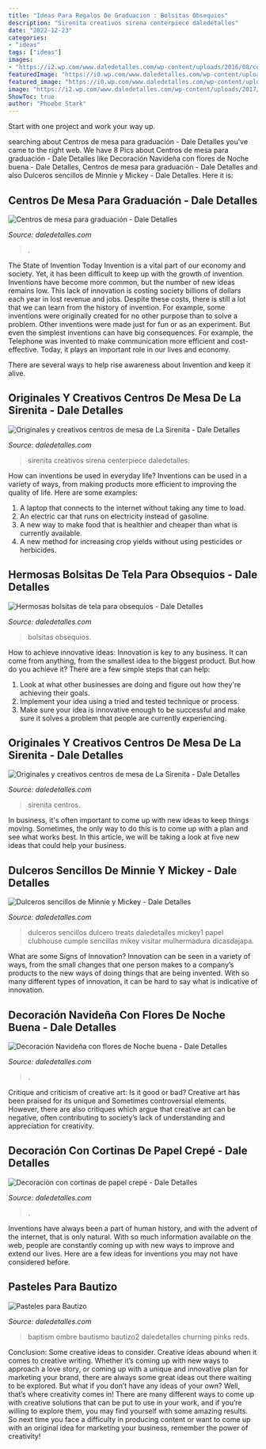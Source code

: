 ```yaml
---
title: "Ideas Para Regalos De Graduacion : Bolsitas Obsequios"
description: "Sirenita creativos sirena centerpiece daledetalles"
date: "2022-12-23"
categories:
- "ideas"
tags: ["ideas"]
images:
- "https://i2.wp.com/www.daledetalles.com/wp-content/uploads/2016/08/centro-de-mesa-sirenita10.jpg"
featuredImage: "https://i0.wp.com/www.daledetalles.com/wp-content/uploads/2017/06/bolsita-souvenir14.jpg?resize=564%2C752"
featured_image: "https://i0.wp.com/www.daledetalles.com/wp-content/uploads/2016/08/9-1.jpg?resize=550%2C916"
image: "https://i2.wp.com/www.daledetalles.com/wp-content/uploads/2017/06/graduacion-centros-de-mesa11.jpg?resize=564,564"
ShowToc: true
author: "Phoebe Stark"
---
```



Start with one project and work your way up.

	

		
searching about Centros de mesa para graduación - Dale Detalles you've came to the right web. We have 8 Pics about Centros de mesa para graduación - Dale Detalles like Decoración Navideña con flores de Noche buena - Dale Detalles, Centros de mesa para graduación - Dale Detalles and also Dulceros sencillos de Minnie y Mickey - Dale Detalles. Here it is:
		
    
## Centros De Mesa Para Graduación - Dale Detalles

<img loading=lazy src="https://i2.wp.com/www.daledetalles.com/wp-content/uploads/2017/06/graduacion-centros-de-mesa11.jpg?resize=564,564" onerror="this.onerror=null;this.src='https://tse2.mm.bing.net/th?id=OIP.6Hgzfw1d5eJgbH5CS-AApgHaHa&amp;pid=15.1';" alt="Centros de mesa para graduación - Dale Detalles">

_Source: daledetalles.com_

>. 

	

The State of Invention Today
Invention is a vital part of our economy and society. Yet, it has been difficult to keep up with the growth of invention. Inventions have become more common, but the number of new ideas remains low. This lack of innovation is costing society billions of dollars each year in lost revenue and jobs.
Despite these costs, there is still a lot that we can learn from the history of invention. For example, some inventions were originally created for no other purpose than to solve a problem. Other inventions were made just for fun or as an experiment. But even the simplest inventions can have big consequences. For example, the Telephone was invented to make communication more efficient and cost-effective. Today, it plays an important role in our lives and economy.

There are several ways to help rise awareness about Invention and keep it alive.

    
## Originales Y Creativos Centros De Mesa De La Sirenita - Dale Detalles

<img loading=lazy src="https://i2.wp.com/www.daledetalles.com/wp-content/uploads/2016/08/centro-de-mesa-sirenita10.jpg" onerror="this.onerror=null;this.src='https://tse4.mm.bing.net/th?id=OIP.hihWuTwmw5ZXrbbXLvhzgQHaNL&amp;pid=15.1';" alt="Originales y creativos centros de mesa de La Sirenita - Dale Detalles">

_Source: daledetalles.com_

>sirenita creativos sirena centerpiece daledetalles. 

	

How can inventions be used in everyday life?
Inventions can be used in a variety of ways, from making products more efficient to improving the quality of life. Here are some examples: 
1. A laptop that connects to the internet without taking any time to load. 
2. An electric car that runs on electricity instead of gasoline. 
3. A new way to make food that is healthier and cheaper than what is currently available. 
4. A new method for increasing crop yields without using pesticides or herbicides.

    
## Hermosas Bolsitas De Tela Para Obsequios - Dale Detalles

<img loading=lazy src="https://i0.wp.com/www.daledetalles.com/wp-content/uploads/2017/06/bolsita-souvenir14.jpg?resize=564%2C752" onerror="this.onerror=null;this.src='https://tse3.mm.bing.net/th?id=OIP.ONOQG9Vw4x86QGL-ETSLewHaJ4&amp;pid=15.1';" alt="Hermosas bolsitas de tela para obsequios - Dale Detalles">

_Source: daledetalles.com_

>bolsitas obsequios. 

	

How to achieve innovative ideas:
Innovation is key to any business. It can come from anything, from the smallest idea to the biggest product. But how do you achieve it? There are a few simple steps that can help:
1. Look at what other businesses are doing and figure out how they're achieving their goals.
2. Implement your idea using a tried and tested technique or process.
3. Make sure your idea is innovative enough to be successful and make sure it solves a problem that people are currently experiencing.

    
## Originales Y Creativos Centros De Mesa De La Sirenita - Dale Detalles

<img loading=lazy src="https://i1.wp.com/www.daledetalles.com/wp-content/uploads/2016/08/centro-de-mesa-sirenita7.jpg" onerror="this.onerror=null;this.src='https://tse4.mm.bing.net/th?id=OIP.OCThVuTy2wvfMMdq--GoHgHaLF&amp;pid=15.1';" alt="Originales y creativos centros de mesa de La Sirenita - Dale Detalles">

_Source: daledetalles.com_

>sirenita centros. 

	

In business, it's often important to come up with new ideas to keep things moving. Sometimes, the only way to do this is to come up with a plan and see what works best. In this article, we will be taking a look at five new ideas that could help your business.

    
## Dulceros Sencillos De Minnie Y Mickey - Dale Detalles

<img loading=lazy src="https://i1.wp.com/www.daledetalles.com/wp-content/uploads/2016/04/dulcero-mickey1.jpg" onerror="this.onerror=null;this.src='https://tse2.mm.bing.net/th?id=OIP.ee696ff72i00VybCZuAAjAHaJ4&amp;pid=15.1';" alt="Dulceros sencillos de Minnie y Mickey - Dale Detalles">

_Source: daledetalles.com_

>dulceros sencillos dulcero treats daledetalles mickey1 papel clubhouse cumple sencillas mikey visitar mulhermadura dicasdajapa. 

	

What are some Signs of Innovation?
Innovation can be seen in a variety of ways, from the small changes that one person makes to a company’s products to the new ways of doing things that are being invented. With so many different types of innovation, it can be hard to say what is indicative of innovation.

    
## Decoración Navideña Con Flores De Noche Buena - Dale Detalles

<img loading=lazy src="https://i0.wp.com/www.daledetalles.com/wp-content/uploads/2016/08/9-1.jpg?resize=550%2C916" onerror="this.onerror=null;this.src='https://tse1.mm.bing.net/th?id=OIP.Lv1dQag_wm7ocIeLwG8jegHaMV&amp;pid=15.1';" alt="Decoración Navideña con flores de Noche buena - Dale Detalles">

_Source: daledetalles.com_

>. 

	

Critique and criticism of creative art: Is it good or bad?
Creative art has been praised for its unique and Sometimes controversial elements. However, there are also critiques which argue that creative art can be negative, often contributing to society’s lack of understanding and appreciation for creativity.

    
## Decoración Con Cortinas De Papel Crepé - Dale Detalles

<img loading=lazy src="https://i2.wp.com/www.daledetalles.com/wp-content/uploads/2016/08/decoracion-con-papel-creppe.jpg" onerror="this.onerror=null;this.src='https://tse1.mm.bing.net/th?id=OIP.d8y8GI1MxRJA4V8I2cr_5wAAAA&amp;pid=15.1';" alt="Decoración con cortinas de papel crepé - Dale Detalles">

_Source: daledetalles.com_

>. 

	

Inventions have always been a part of human history, and with the advent of the internet, that is only natural. With so much information available on the web, people are constantly coming up with new ways to improve and extend our lives. Here are a few ideas for inventions you may not have considered before.

    
## Pasteles Para Bautizo

<img loading=lazy src="http://i0.wp.com/www.daledetalles.com/wp-content/uploads/2016/06/pastel-para-bautizo2.jpg" onerror="this.onerror=null;this.src='https://tse1.mm.bing.net/th?id=OIP.1uvZjA4f4n4dyUgEBhGS7AHaLG&amp;pid=15.1';" alt="Pasteles para Bautizo">

_Source: daledetalles.com_

>baptism ombre bautismo bautizo2 daledetalles churning pinks reds. 

	

Conclusion: Some creative ideas to consider.
Creative ideas abound when it comes to creative writing. Whether it’s coming up with new ways to approach a love story, or coming up with a unique and innovative plan for marketing your brand, there are always some great ideas out there waiting to be explored. But what if you don’t have any ideas of your own? Well, that’s where creativity comes in! There are many different ways to come up with creative solutions that can be put to use in your work, and if you’re willing to explore them, you may find yourself with some amazing results. So next time you face a difficulty in producing content or want to come up with an original idea for marketing your business, remember the power of creativity!

